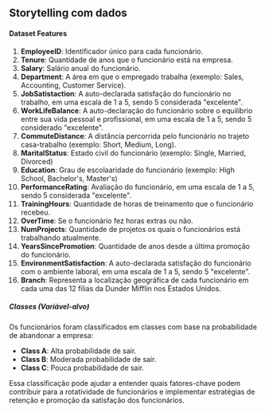 ## Storytelling com dados 


#### Dataset Features

1. **EmployeeID**: Identificador único para cada funcionário.
1. **Tenure**: Quantidade de anos que o funcionário está na empresa.
1. **Salary**: Salário anual do funcionário.
1. **Department**: A área em que o empregado trabalha (exemplo: Sales, Accounting, Customer Service).
1. **JobSatistaction**: A auto-declarada satisfação do funcionário no trabalho, em uma escala de 1 a 5, sendo 5 considerada "excelente".
1. **WorkLifeBalance**: A auto-declaração do funcionário sobre o equilíbrio entre sua vida pessoal e profissional, em uma escala de 1 a 5, sendo 5 considerado "excelente".
1. **CommuteDistance**: A distância percorrida pelo funcionário no trajeto casa-trabalho (exemplo: Short, Medium, Long).
1. **MaritalStatus**: Estado civil do funcionário (exemplo: Single, Married, Divorced)
1. **Education**: Grau de escolaaridade do funcionário (exemplo: High School, Bachelor's, Master's)
1. **PerformanceRating**: Avaliação do funcionário, em uma escala de 1 a 5, sendo 5 considerada "excelente".
1. **TrainingHours**: Quantidade de horas de treinamento que o funcionário recebeu.
1. **OverTime**: Se o funcionário fez horas extras ou não.
1. **NumProjects**: Quantidade de projetos os quais o funcionários está trabalhando atualmente.
1. **YearsSincePromotion**: Quantidade de anos desde a última promoção do funcionário.
1. **EnvironmentSatisfaction**: A auto-declarada satisfação do funcionário com o ambiente laboral, em uma escala de 1 a 5, sendo 5 "excelente".
1. **Branch**: Representa a localização geográfica de cada funcionário em cada uma das 12 filias da Dunder Mifflin nos Estados Unidos.

##### Classes (Variável-alvo)

Os funcionários foram classificados em classes com base na probabilidade de abandonar a empresa:

- **Class A**: Alta probabilidade de sair.
- **Class B**: Moderada probabilidade de sair.
- **Class C**: Pouca probabilidade de sair.

Essa classificação pode ajudar a entender quais fatores-chave podem contribuir para a rotatividade de funcionários e implementar estratégias de retenção e promoção da satisfação dos funcionários. 
